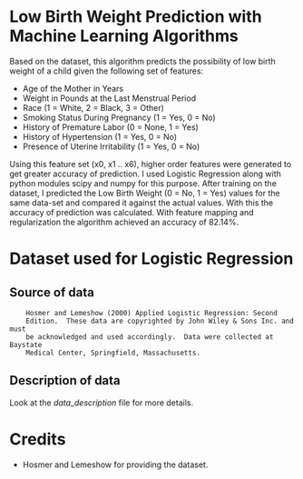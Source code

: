 # Low Birth Weight Prediction with Machine Learning Algorithms
Based on the dataset, this algorithm predicts the possibility of low birth weight of a child given the following set of features:

* Age of the Mother in Years
* Weight in Pounds at the Last Menstrual Period
* Race (1 = White, 2 = Black, 3 = Other) 
* Smoking Status During Pregnancy (1 = Yes, 0 = No)
* History of Premature Labor (0 = None, 1 = Yes)
* History of Hypertension (1 = Yes, 0 = No)
* Presence of Uterine Irritability (1 = Yes, 0 = No)

Using this feature set (x0, x1 .. x6), higher order features were generated to get greater accuracy of prediction. I used Logistic Regression along with python modules scipy and numpy for this purpose.
After training on the dataset, I predicted the Low Birth Weight (0 = No, 1 = Yes) values for the same data-set and compared it against the actual values. With this the accuracy of prediction was calculated.
With feature mapping and regularization the algorithm achieved an accuracy of 82.14%.

# Dataset used for Logistic Regression
## Source of data
        Hosmer and Lemeshow (2000) Applied Logistic Regression: Second
        Edition.  These data are copyrighted by John Wiley & Sons Inc. and must
        be acknowledged and used accordingly.  Data were collected at Baystate
        Medical Center, Springfield, Massachusetts.
## Description of data
Look at the *data_description* file for more details.

# Credits
* Hosmer and Lemeshow for providing the dataset.

